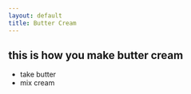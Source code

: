 ```yaml
---
layout: default
title: Butter Cream
---
```

## this is how you make butter cream
- take butter
- mix cream

